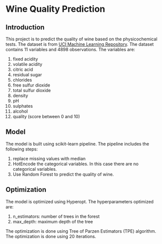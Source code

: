 # Wine Quality Prediction

## Introduction

This project is to predict the quality of wine based on the physicochemical tests. The dataset is from [UCI Machine Learning Repository](https://archive.ics.uci.edu/ml/datasets/wine+quality). The dataset contains 11 variables and 4898 observations. The variables are:

1. fixed acidity
2. volatile acidity
3. citric acid
4. residual sugar
5. chlorides
6. free sulfur dioxide
7. total sulfur dioxide
8. density
9. pH
10. sulphates
11. alcohol
12. quality (score between 0 and 10)

## Model

The model is built using scikit-learn pipeline. The pipeline includes the following steps:

1. replace missing values with median
2. HotEncode the categorical variables. In this case there are no categorical variables.
3. Use Random Forest to predict the quality of wine.

## Optimization

The model is optimized using Hyperopt. The hyperparameters optimized are:

1. n_estimators: number of trees in the forest
2. max_depth: maximum depth of the tree

The optimization is done using Tree of Parzen Estimators (TPE) algorithm. The optimization is done using 20 iterations.


